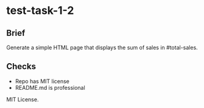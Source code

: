 # test-task-1-2

## Brief
Generate a simple HTML page that displays the sum of sales in #total-sales.

## Checks
- Repo has MIT license
- README.md is professional

MIT License.